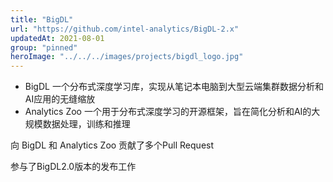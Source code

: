 ```yaml
---
title: "BigDL"
url: "https://github.com/intel-analytics/BigDL-2.x"
updatedAt: 2021-08-01
group: "pinned"
heroImage: "../../../images/projects/bigdl_logo.jpg"
---
```

- BigDL 一个分布式深度学习库，实现从笔记本电脑到大型云端集群数据分析和AI应用的无缝缩放
- Analytics Zoo 一个用于分布式深度学习的开源框架，旨在简化分析和AI的大规模数据处理，训练和推理

向 BigDL 和 Analytics Zoo 贡献了多个Pull Request

参与了BigDL2.0版本的发布工作